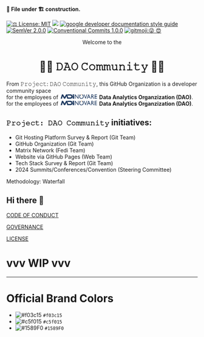 **📄 File under 🏗 construction.**

[![⚖️ License: MIT](https://img.shields.io/badge/⚖️%20License-MIT-yellow.svg?style=plastic)](https://github.com/DAO-Community/.github/blob/main/LICENSE) ![](https://img.shields.io/badge/docs-ongoing-darkgreen?style=plastic) [![google developer documentation style guide](https://custom-icon-badges.demolab.com/badge/dev%20docu%20style%20guide-Google%20-DB4437?style=plastic&logo=google&logoColor=F4B400&labelColor=4285F4)](https://developers.google.com/style/) [![SemVer 2.0.0](https://img.shields.io/badge/SemVer-2.0.0-3e4451?style=plastic&logo=Semver)](https://www.semver.org) [![Conventional Commits 1.0.0](https://img.shields.io/badge/Conventional%20Commits-1.0.0-f46574?style=plastic&logo=conventionalcommits)](https://www.conventionalcommits.org/en/v1.0.0/) [![gitmoji:😜 😍](https://img.shields.io/badge/gitmoji-%20😜%20😍-FFDD67?style=plastic)](https://gitmoji.dev/)

[comment]: vvv_Banner_vvv

<p align="center";> Welcome to the</p>
<h1 align="center">👨‍💻 𝙳𝙰𝙾 𝙲𝚘𝚖𝚖𝚞𝚗𝚒𝚝𝚢 👩‍💻</h1>

[comment]: ^^^_Banner_^^^

From 𝙿𝚛𝚘𝚓𝚎𝚌𝚝: 𝙳𝙰𝙾 𝙲𝚘𝚖𝚖𝚞𝚗𝚒𝚝𝚢, this GitHub Organization is a developer community space <br>
for the employees of [<img src="MDINovarelogo_new_fc.png" alt="MDI Novare logo" width="100" />](https://mdi.net.ph)  **Data Analytics Organzization (DAO)**.
for the employees of [<img src="https://github.com/DAO-Community/.github/blob/fed726433968b2e7927870baad9815ce702342d3/profile/MDINovarelogo_new_fc.png" alt="MDI Novare logo" width="100" />](https://mdi.net.ph)  **Data Analytics Organzization (DAO)**.


## `𝙿𝚛𝚘𝚓𝚎𝚌𝚝: 𝙳𝙰𝙾 𝙲𝚘𝚖𝚖𝚞𝚗𝚒𝚝𝚢` initiatives:
* Git Hosting Platform Survey & Report (Git Team)
* GitHub Organization (Git Team)
* Matrix Network (Fedi Team)
* Website via GitHub Pages (Web Team)
* Tech Stack Survey & Report (Git Team)
* 2024 Summits/Conferences/Convention (Steering Committee)

Methodology: Waterfall

## Hi there 👋

[CODE OF CONDUCT](https://github.com/DAO-Community/.github/blob/main/CODE_OF_CONDUCT.md)

[GOVERNANCE](https://github.com/DAO-Community/.github/blob/main/GOVERNANCE.md)

[LICENSE](https://github.com/DAO-Community/.github/blob/main/LICENSE)

# vvv WIP vvv

---

# Official Brand Colors

- ![#f03c15](https://placehold.co/15x15/f03c15/f03c15) `#f03c15`
- ![#c5f015](https://placehold.co/15x15/c5f015/c5f015.png) `#c5f015`
- ![#1589F0](https://placehold.co/15x15/1589F0/1589F0.png) `#1589F0`


<!--

**Here are some ideas to get you started:**

🙋‍♀️ A short introduction - what is your organization all about?
🌈 Contribution guidelines - how can the community get involved?
👩‍💻 Useful resources - where can the community find your docs? Is there anything else the community should know?
🍿 Fun facts - what does your team eat for breakfast?
🧙 Remember, you can do mighty things with the power of [Markdown](https://docs.github.com/github/writing-on-github/getting-started-with-writing-and-formatting-on-github/basic-writing-and-formatting-syntax)
-->
